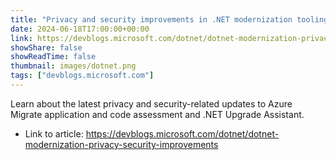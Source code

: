 ```yaml
---
title: "Privacy and security improvements in .NET modernization tooling"
date: 2024-06-18T17:00:00+00:00
link: https://devblogs.microsoft.com/dotnet/dotnet-modernization-privacy-security-improvements
showShare: false
showReadTime: false
thumbnail: images/dotnet.png
tags: ["devblogs.microsoft.com"]
---
```

Learn about the latest privacy and security-related updates to Azure Migrate application and code assessment and .NET Upgrade Assistant.

- Link to article: https://devblogs.microsoft.com/dotnet/dotnet-modernization-privacy-security-improvements
